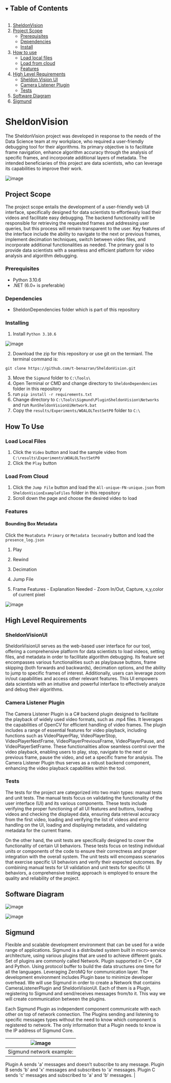 <!-- TABLE OF CONTENTS -->
<details open="open">
  <summary><h2 style="display: inline-block">Table of Contents</h2></summary>
  <ol>
    <li>
      <a href="#SheldonVision">SheldonVision</a>
    </li>
    <li>
      <a href="#project-scope">Project Scope</a>
      <ul>
        <li><a href="#prerequisites">Prerequisites</a></li>
        <li><a href="#dependencies">Dependencies</a></li>
        <li><a href="#installing">Install</a></li>
      </ul>
    </li>
    <li><a href="#how-to-use">How to use</a>
      <ul>
        <li><a href="#load-local-files">Load local files</a></li>
        <li><a href="#load-from-cloud">Load from cloud</a></li>
        <li><a href="#features">Features</a></li>
      </ul>
    </li>
    <li>
      <a href="#high-level-requirements">High Level Requirements</a>
      <ul>
        <li><a href="#sheldonvisionui">Sheldon Vision UI</a></li>
        <li><a href="#camera-listener-plugin">Camera Listener Plugin</a></li>
        <li><a href="#tests">Tests</a></li>
      </ul>
    </li>
    <li><a href="#software-diagram">Software Diagram</a></li>
    <li><a href="#sigmund">Sigmund</a></li>
  </ol>
</details>

<!-- SheldonVision -->
# SheldonVision

The SheldonVision project was developed in response to the needs of the Data Science team at my workplace, who required a user-friendly debugging tool for their algorithms. Its primary objective is to facilitate frame navigation, enhance algorithm accuracy through the analysis of specific frames, and incorporate additional layers of metadata. The intended beneficiaries of this project are data scientists, who can leverage its capabilities to improve their work.

![image](https://github.com/t-benazran/SheldonVision/assets/72923818/0167b3b4-2b8b-434d-9e9a-97d0e5b20764)


## Project Scope

The project scope entails the development of a user-friendly web UI interface, specifically designed for data scientists to effortlessly load their videos and facilitate easy debugging. The backend functionality will be responsible for retrieving the requested frames and addressing user queries, but this process will remain transparent to the user. Key features of the interface include the ability to navigate to the next or previous frames, implement decimation techniques, switch between video files, and incorporate additional functionalities as needed. The primary goal is to provide data scientists with a seamless and efficient platform for video analysis and algorithm debugging.


### Prerequisites

* Python 3.10.6
* .NET (6.0+ is preferable)

### Dependencies

* SheldonDependencies folder which is part of this repository

### Installing
1. Install ``` Python 3.10.6 ``` 

  ![image](https://github.com/t-benazran/SheldonVision/assets/112501531/150aa904-0a21-4bb3-843c-b89c9d2de3e3)

2. Download the zip for this repository or use git on the termianl. The terminal command is:
```
git clone https://github.com/t-benazran/SheldonVision.git
```

3. Move the ``` Sigmund ``` folder to ``` C:\Tools\ ```
4. Open Terminal or CMD and change directory to ``` SheldonDependencies ``` folder in this repository
5. run ``` pip install -r requirements.txt ```
6. Change directory to ``` C:\Tools\Sigmund\PluginSheldonVision\Networks ``` and run ``` RunSheldonVisionUiNetwork.bat ```
7. Copy the ``` results/Experiments/WOALOLTestSetP0 ``` folder to ``` C:\ ```

## How To Use
### Load Local Files
1. Click the ``` Video ``` button and load the sample video from ``` C:\results\Experiments\WOALOLTestSetP0 ```
2. Click the ``` Play ``` button

### Load From Cloud
1. Click the ``` Jump File ``` button and load the ``` All-unique-FN-unique.json ``` from ``` SheldonVisionExampleFiles ``` folder in this repository
2. Scroll down the page and choose the desired video to load

### Features
#### Bounding Box Metadata
Click the ``` MeataData Primary ``` or ``` Metadata Seconadry ``` button and load the ``` presence_log.json ```

1. Play

2. Rewind

3. Decimation


4. Jump File


5. Frame Features - 
Explanation Needed - Zoom In/Out, Capture, x,y,color of current pixel

![image](https://github.com/t-benazran/SheldonVision/assets/72923818/99aee3d0-9ae2-435c-a1f9-271f9a170372)


## High Level Requirements
### SheldonVisionUI
SheldonVisionUI serves as the web-based user interface for our tool, offering a comprehensive platform for data scientists to load videos, setting files, and metadata in order to facilitate algorithm debugging. Its feature set encompasses various functionalities such as play/pause buttons, frame skipping (both forwards and backwards), decimation options, and the ability to jump to specific frames of interest. Additionally, users can leverage zoom in/out capabilities and access other relevant features. This UI empowers data scientists with an intuitive and powerful interface to effectively analyze and debug their algorithms.

### Camera Listener Plugin
The Camera Listener Plugin is a C# backend plugin designed to facilitate the playback of widely used video formats, such as .mp4 files. It leverages the capabilities of OpenCV for efficient handling of video frames. The plugin includes a range of essential features for video playback, including functions such as VideoPlayerPlay, VideoPlayerStop, VideoPlayerNextFrame, VideoPlayerPreviousFrame, VideoPlayerPause, and VideoPlayerSetFrame. These functionalities allow seamless control over the video playback, enabling users to play, stop, navigate to the next or previous frame, pause the video, and set a specific frame for analysis. The Camera Listener Plugin thus serves as a robust backend component, enhancing the video playback capabilities within the tool.

### Tests
The tests for the project are categorized into two main types: manual tests and unit tests. The manual tests focus on validating the functionality of the user interface (UI) and its various components. These tests include verifying the proper functioning of all UI features and buttons, loading videos and checking the displayed data, ensuring data retrieval accuracy from the first video, loading and verifying the list of videos and error handling on the UI, loading and displaying metadata, and validating metadata for the current frame.

On the other hand, the unit tests are specifically designed to cover the functionality of certain UI behaviors. These tests focus on testing individual units or components of the code to ensure their correctness and proper integration with the overall system. The unit tests will encompass scenarios that exercise specific UI behaviors and verify their expected outcomes.
By combining manual tests for UI validation and unit tests for specific UI behaviors, a comprehensive testing approach is employed to ensure the quality and reliability of the project.

## Software Diagram
![image](https://github.com/t-benazran/SheldonVision/assets/72923818/d1ee98dd-e619-4347-96ba-a9a533f5aacf)

![image](https://github.com/t-benazran/SheldonVision/assets/72923818/1dd68b02-acef-4a8c-b254-8d845dccc208)

## Sigmund
Flexible and scalable development environment that can be used for a wide range of applications. Sigmund is a distributed system built in micro-service architecture, using various plugins that are used to achieve different goals. Set of plugins are commonly called Network.
Plugin supported in C++, C# and Python. Using protocol buffer to build the data structures one time for all the languages. Leveraging ZeroMQ for communication layer.
The development environment includes Plugin base to minimize developer overhead.
We will use Sigmund in order to create a Network that contains CameraListenerPlugin and SheldonVisionUI. Each of them is a Plugin, registering to Sigmund and send/receives messages from/to it. This way we will create communication between the plugins.

Each Sigmund Plugin as independent component communicate with each other on top of network connection. The Plugins sending and listening to specific messages types without the need to know which component is registered to network. The only information that a Plugin needs to know is the IP address of Sigmund Core.

| ![image](https://github.com/t-benazran/SheldonVision/assets/72923818/4f8e84e3-50d4-44c7-bee6-d8482bff2edf) | 
|:--:| 
|   Sigmund network example:
Plugin A sends 'a' messages and doesn’t subscribe to any message.
Plugin B sends 'b' and 'x' messages and subscribes to 'a' messages.
Plugin C sends 'c' messages and subscribed to 'a' and 'b' messages. |


